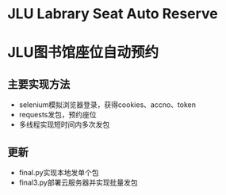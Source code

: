 # JLU Labrary Seat Auto Reserve
# JLU图书馆座位自动预约

## 主要实现方法
- selenium模拟浏览器登录，获得cookies、accno、token
- requests发包，预约座位
- 多线程实现短时间内多次发包

## 更新
- final.py实现本地发单个包
- final3.py部署云服务器并实现批量发包
